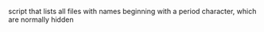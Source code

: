 script that lists all files with names beginning with a period character, which are normally hidden
